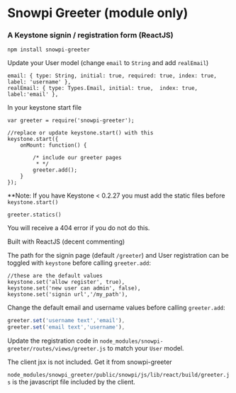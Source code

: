 # Snowpi Greeter (module only)
### A Keystone signin / registration form (ReactJS)

```
npm install snowpi-greeter
```

Update your User model (change `email` to `String` and add `realEmail`)
```
email: { type: String, initial: true, required: true, index: true, label: 'username' },
realEmail: { type: Types.Email, initial: true,  index: true, label:'email' },
```

In your keystone start file 

```
var greeter = require('snowpi-greeter');

//replace or update keystone.start() with this
keystone.start({
	onMount: function() {
		
		/* include our greeter pages
		 * */
		greeter.add();
	}
});

```

**Note:
If you have Keystone < 0.2.27 you must add the static files before `keystone.start()`
```
greeter.statics()

```
You will receive a 404 error if you do not do this.

Built with ReactJS (decent commenting)

The path for the signin page (default `/greeter`) and User registration can be toggled with `keystone` before calling `greeter.add`:
```
//these are the default values
keystone.set('allow register', true),
keystone.set('new user can admin', false),
keystone.set('signin url','/my_path'),

```

Change the default email and username values  before calling `greeter.add`:

```javascript
greeter.set('username text','email'),
greeter.set('email text','username'),
```

Update the registration code in `node_modules/snowpi-greeter/routes/views/greeter.js` to match your `User` model.



The client jsx is not included.  Get it from snowpi-greeter

`node_modules/snowpi_greeter/public/snowpi/js/lib/react/build/greeter.js` is the javascript file included by the client.
